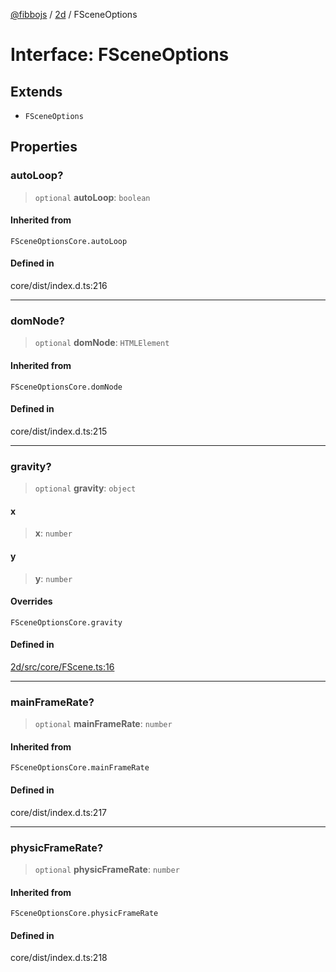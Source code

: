 [@fibbojs](/api/index) / [2d](/api/2d) / FSceneOptions

# Interface: FSceneOptions

## Extends

- `FSceneOptions`

## Properties

### autoLoop?

> `optional` **autoLoop**: `boolean`

#### Inherited from

`FSceneOptionsCore.autoLoop`

#### Defined in

core/dist/index.d.ts:216

***

### domNode?

> `optional` **domNode**: `HTMLElement`

#### Inherited from

`FSceneOptionsCore.domNode`

#### Defined in

core/dist/index.d.ts:215

***

### gravity?

> `optional` **gravity**: `object`

#### x

> **x**: `number`

#### y

> **y**: `number`

#### Overrides

`FSceneOptionsCore.gravity`

#### Defined in

[2d/src/core/FScene.ts:16](https://github.com/fibbojs/fibbo/blob/75419f67767d6eabd45ee5e8c5b1df60af1ac8f3/packages/2d/src/core/FScene.ts#L16)

***

### mainFrameRate?

> `optional` **mainFrameRate**: `number`

#### Inherited from

`FSceneOptionsCore.mainFrameRate`

#### Defined in

core/dist/index.d.ts:217

***

### physicFrameRate?

> `optional` **physicFrameRate**: `number`

#### Inherited from

`FSceneOptionsCore.physicFrameRate`

#### Defined in

core/dist/index.d.ts:218
